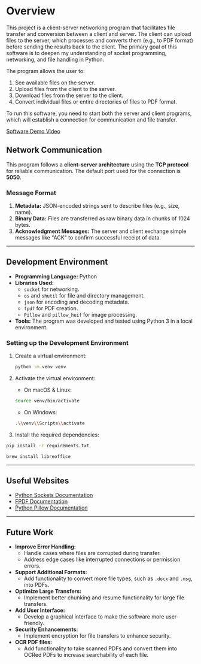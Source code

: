 # Overview

This project is a client-server networking program that facilitates file transfer and conversion between a client and server. The client can upload files to the server, which processes and converts them (e.g., to PDF format) before sending the results back to the client. The primary goal of this software is to deepen my understanding of socket programming, networking, and file handling in Python.

The program allows the user to:

1. See available files on the server.
2. Upload files from the client to the server.
3. Download files from the server to the client.
4. Convert individual files or entire directories of files to PDF format.

To run this software, you need to start both the server and client programs, which will establish a connection for communication and file transfer.

[Software Demo Video](http://youtube.link.goes.here)

## Network Communication

This program follows a **client-server architecture** using the **TCP protocol** for reliable communication. The default port used for the connection is **5050**.

### Message Format

1. **Metadata:** JSON-encoded strings sent to describe files (e.g., size, name).
2. **Binary Data:** Files are transferred as raw binary data in chunks of 1024 bytes.
3. **Acknowledgment Messages:** The server and client exchange simple messages like "ACK" to confirm successful receipt of data.

---

## Development Environment

- **Programming Language:** Python
- **Libraries Used:**
  - `socket` for networking.
  - `os` and `shutil` for file and directory management.
  - `json` for encoding and decoding metadata.
  - `fpdf` for PDF creation.
  - `Pillow` and `pillow_heif` for image processing.
- **Tools:** The program was developed and tested using Python 3 in a local environment.

### Setting up the Development Environment

1. Create a virtual environment:

   ```bash
   python -m venv venv
   ```

2. Activate the virtual environment:
   - On macOS & Linux:

   ```bash
   source venv/bin/activate
   ```

    - On Windows:

    ```bash
    .\\venv\\Scripts\\activate
    ```

3. Install the required dependencies:

```bash
pip install -r requirements.txt
```

``` bash
brew install libreoffice
```

---

## Useful Websites

- [Python Sockets Documentation](https://docs.python.org/3/library/socket.html)
- [FPDF Documentation](https://pyfpdf.github.io/fpdf2/)
- [Python Pillow Documentation](https://pillow.readthedocs.io/)

---

## Future Work

- **Improve Error Handling:**
  - Handle cases where files are corrupted during transfer.
  - Address edge cases like interrupted connections or permission errors.
- **Support Additional Formats:**
  - Add functionality to convert more file types, such as `.docx` and `.msg`, into PDFs.
- **Optimize Large Transfers:**
  - Implement better chunking and resume functionality for large file transfers.
- **Add User Interface:**
  - Develop a graphical interface to make the software more user-friendly.
- **Security Enhancements:**
  - Implement encryption for file transfers to enhance security.
- **OCR PDF files:**
  - Add functionality to take scanned PDFs and convert them into OCRed PDFs to increase searchability of each file.
